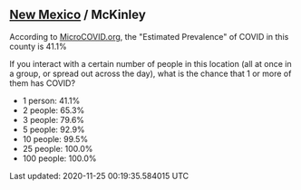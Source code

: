 
## [New Mexico](/united-states/new-mexico) / McKinley

According to [MicroCOVID.org](http://microcovid.org),
the "Estimated Prevalence" of COVID in this county is 41.1%

If you interact with a certain number of people in this location
(all at once in a group, or spread out across the day), what is the chance that
1 or more of them has COVID?

- 1 person: 41.1%
- 2 people: 65.3%
- 3 people: 79.6%
- 5 people: 92.9%
- 10 people: 99.5%
- 25 people: 100.0%
- 100 people: 100.0%

Last updated: 2020-11-25 00:19:35.584015 UTC
